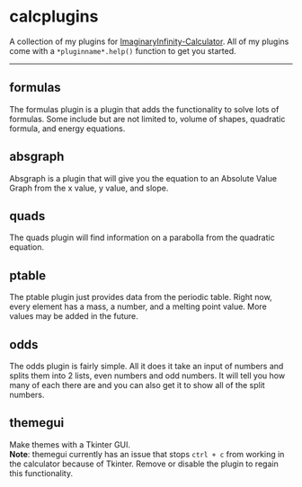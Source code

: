 # calcplugins
A collection of my plugins for [ImaginaryInfinity-Calculator](https://github.com/TurboWafflz/ImaginaryInfinity-Calculator). All of my plugins come with a ``*pluginname*.help()`` function to get you started.

----

## formulas
The formulas plugin is a plugin that adds the functionality to solve lots of formulas. Some include but are not limited to, volume of shapes, quadratic formula, and energy equations.

## absgraph
Absgraph is a plugin that will give you the equation to an Absolute Value Graph from the x value, y value, and slope.

## quads
The quads plugin will find information on a parabolla from the quadratic equation.

## ptable
The ptable plugin just provides data from the periodic table. Right now, every element has a mass, a number, and a melting point value. More values may be added in the future.

## odds
The odds plugin is fairly simple. All it does it take an input of numbers and splits them into 2 lists, even numbers and odd numbers. It will tell you how many of each there are and you can also get it to show all of the split numbers.

## themegui
Make themes with a Tkinter GUI.
<br>
**Note**: themegui currently has an issue that stops `ctrl + c` from working in the calculator because of Tkinter. Remove or disable the plugin to regain this functionality.